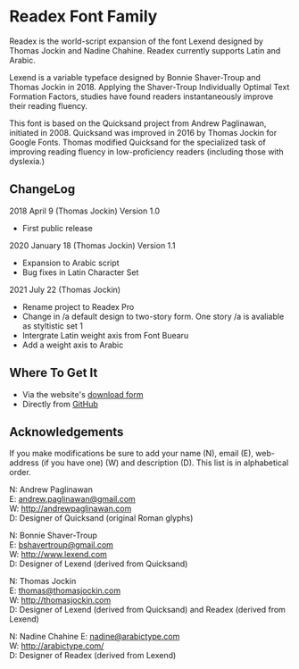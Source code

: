# Readex Font Family

Readex is the world-script expansion of the font Lexend designed by Thomas Jockin and Nadine Chahine.
Readex currently supports Latin and Arabic.

Lexend is a variable typeface designed by Bonnie Shaver-Troup and Thomas Jockin in 2018.
Applying the Shaver-Troup Individually Optimal Text Formation Factors, studies have found readers instantaneously improve their reading fluency.

This font is based on the Quicksand project from Andrew Paglinawan, initiated in 2008.
Quicksand was improved in 2016 by Thomas Jockin for Google Fonts. Thomas modified Quicksand for the specialized task of improving reading fluency in low-proficiency readers (including those with dyslexia.)


## ChangeLog

2018 April 9 (Thomas Jockin) Version 1.0

- First public release

2020 January 18 (Thomas Jockin) Version 1.1

- Expansion to Arabic script
- Bug fixes in Latin Character Set

2021 July 22 (Thomas Jockin)

- Rename project to Readex Pro
- Change in /a default design to two-story form. One story /a is avaliable as styltistic set 1
- Intergrate Latin weight axis from Font Buearu 
- Add a weight axis to Arabic


##  Where To Get It

* Via the website's [download form](https://www.lexend.com/#download)
* Directly from [GitHub](https://github.com/ThomasJockin/readexpro/tree/master/fonts)


## Acknowledgements

If you make modifications be sure to add your name (N), email (E), web-address (if you have one) (W) and description (D). This list is in alphabetical order.

N: Andrew Paglinawan  
E: <andrew.paglinawan@gmail.com>   
W: <http://andrewpaglinawan.com>  
D: Designer of Quicksand (original Roman glyphs)

N: Bonnie Shaver-Troup  
E: bshavertroup@gmail.com  
W: http://www.lexend.com  
D: Designer of Lexend (derived from Quicksand)

N: Thomas Jockin  
E: <thomas@thomasjockin.com>   
W: <http://thomasjockin.com>  
D: Designer of Lexend (derived from Quicksand) and Readex (derived from Lexend)

N: Nadine Chahine 
E: <nadine@arabictype.com>   
W: <http://arabictype.com/>  
D: Designer of Readex (derived from Lexend)
